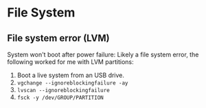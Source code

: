 # File System

## File system error (LVM)

System won't boot after power failure: Likely a file system error, the following worked for me with LVM partitions:

1. Boot a live system from an USB drive.
2. `vgchange --ignoreblockingfailure -ay`
3. `lvscan --ignoreblockingfailure`
4. `fsck -y /dev/GROUP/PARTITION`
